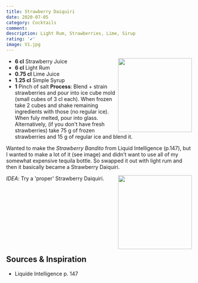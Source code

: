 ```yaml
---
title: Strawberry Daiquiri
date: 2020-07-05
category: Cocktails
comment: 
description: Light Rum, Strawberries, Lime, Sirup
rating: '✔'
image: V1.jpg
---
```


<img src="V1.jpg" width="200px" height="200px" style="float: right;">

- **6 cl** Strawberry Juice
- **6 cl** Light Rum
- **0.75 cl** Lime Juice
- **1.25 cl** Simple Syrup
- **1** Pinch of salt
**Process**: Blend + strain strawberries and pour into ice cube mold (small cubes of 3 cl each). When frozen take 2 cubes and shake remaining ingredients with those (no regular ice). When fuly melted, pour into glass. Alternatively, (if you don't have fresh strawberries) take 75 g of frozen strawberries and 15 g of regular ice and blend it. 

Wanted to make the *Strawberry Bandito* from Liquid Intelligence (p.147), but I wanted to make a lot of it (see image) and didn't want to use all of my somewhat expensive tequila bottle. So swapped it out with light rum and then it basically became a Strawberry Daiquiri.

<img src="V1_barrel.jpg" width="200px" height="200px" style="float: right;">

*IDEA*: Try a 'proper' Strawberry Daiquiri.

<p style="clear: right; display: block;"></p>

 ## Sources & Inspiration
 
  - Liquide Intelligence p. 147

 [V1]: V1.jpg
 [V1 Barrel]: V1_barrel.jpg